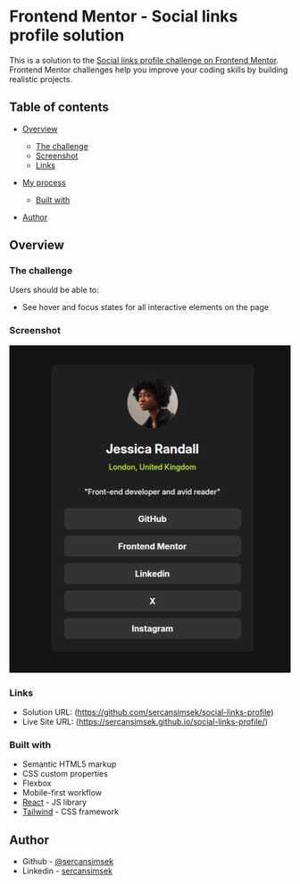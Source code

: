 # Frontend Mentor - Social links profile solution

This is a solution to the [Social links profile challenge on Frontend Mentor](https://www.frontendmentor.io/challenges/social-links-profile-UG32l9m6dQ). Frontend Mentor challenges help you improve your coding skills by building realistic projects.

## Table of contents

- [Overview](#overview)
  - [The challenge](#the-challenge)
  - [Screenshot](#screenshot)
  - [Links](#links)
- [My process](#my-process)

  - [Built with](#built-with)

- [Author](#author)

## Overview

### The challenge

Users should be able to:

- See hover and focus states for all interactive elements on the page

### Screenshot

![](./src/images/assets/images/links.png)

### Links

- Solution URL: (https://github.com/sercansimsek/social-links-profile)
- Live Site URL: (https://sercansimsek.github.io/social-links-profile/)

### Built with

- Semantic HTML5 markup
- CSS custom properties
- Flexbox
- Mobile-first workflow
- [React](https://reactjs.org/) - JS library
- [Tailwind](https://tailwindcss.com/) - CSS framework

## Author

- Github - [@sercansimsek](https://github.com/sercansimsek)
- Linkedin - [sercansimsek](https://github.com/sercansimsek)
